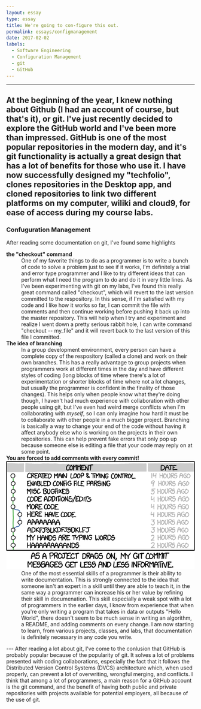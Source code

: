 ```yaml
---
layout: essay
type: essay
title: We're going to con-figure this out.
permalink: essays/configmanagement
date: 2017-02-02
labels:
  - Software Engineering
  - Configuration Management
  - git
  - GitHub
---
```

---
At the beginning of the year, I knew nothing about Github (I had an account of course, but that's it), or git. I've just recently decided to explore the GitHub world and I've been more than impressed. GitHub is one of the most popular repositories in the modern day, and it's git functionality is actually a great design that has a lot of benefits for those who use it. I have now successfully designed my "techfolio", clones repositories in the Desktop app, and cloned repositories to link two different platforms on my computer, wiliki and cloud9, for ease of access during my course labs.
---
<h3> Confuguration Management</h3>
<p>After reading some documentation on git, I've found some highlights</p>
<dl>
<dt><strong>the "checkout" command</strong></dt>
  <dd>One of my favorite things to do as a programmer is to write a bunch of code to solve a problem just to see if it works, I'm definitely a trial and error type programmer and I like to try different ideas that can perform what I need the program to do and do it in very little lines. As I've been experimenting with git on my labs, I've found this really great command called "checkout", which will revert to the last version committed to the respository. In this sense, if I'm satisfied with my code and I like how it works so far, I can commit the file with comments and then continue working before pushing it back up into the master repository. This will help when I try and experiment and realize I went down a pretty serious rabbit hole, I can write command "checkout -- my_file" and it will revert back to the last version of this file I committed. </dd>
  <dt><strong>The idea of branching</strong></dt>
  <dd>In a group development environment, every person can have a complete copy of the respository (called a clone) and work on their own branches. This has a really advantage to group projects when programmers work at different times in the day and have different styles of coding (long blocks of time where there's a lot of experimentation or shorter blocks of time where not a lot changes, but usually the programmer is confident in the finality of those changes). This helps only when people know what they're doing though, I haven't had much experience with collaboration with other people using git, but I've even had weird merge conflicts when I'm collaborating with <i>myself</i>, so I can only imagine how hard it must be to collaborate with other people in a much bigger project. Branching is basically a way to change your end of the code without having it affect anybody else who is working on the projects in their own repositories. This can help prevent fake errors that only pop up because someone else is editing a file that your code may reply on at some point.</dd>
  <dt><strong> You are forced to add comments with every commit!</strong></dt>
  <img class="ui large center floated rounded image" src="../images/gitcomments.png">
  <dd>One of the most essential skills of a programmer is their ability to write documentation. This is strongly connected to the idea that someone isn't an expert in a skill until they are able to teach it, in the same way a programmer can increase his or her value by refining their skill in documenation.
This skill especially a weak spot with a lot of programmers in the earlier days, I know from experience that when you're only writing a program that takes in data or outputs "Hello World", there doesn't seem to be much sense in writing an algorithm, a README, and adding comments on every change. I am now starting to learn, from various projects, classes, and labs, that documentation is definitely necessary in any code you write.</dd>
</dl>
---
After reading a lot about git, I've come to the conlusion that GitHub is probably popular because of the popularity of git. It solves a lot of problems presented with coding collaborations, especially the fact that it follows the Distributed Version Control Systems (DVCS) architecture which, when used properly, can prevent a lot of overwriting, wrongful merging, and conflicts. I think that among a lot of programmers, a main reason for a GitHub account is the git command, and the benefit of having both public and private repositories with projects available for potential employers, all because of the use of git.
